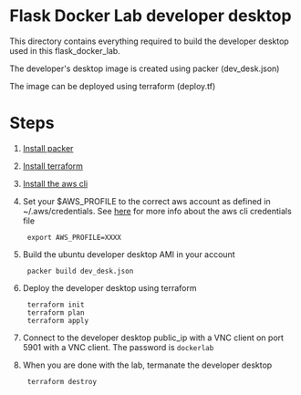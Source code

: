 # Flask Docker Lab developer desktop

This directory contains everything required to build the developer
desktop used in this flask_docker_lab.

The developer's desktop image is created using packer (dev_desk.json)

The image can be deployed using terraform (deploy.tf)

# Steps

1. [Install packer](https://www.packer.io/docs/install/index.html#precompiled-binaries)

2. [Install terraform](https://www.terraform.io/intro/getting-started/install.html)

3. [Install the aws cli](https://docs.aws.amazon.com/cli/latest/userguide/installing.html)

4. Set your $AWS_PROFILE to the correct aws account as defined in ~/.aws/credentials.
	See [here](https://docs.aws.amazon.com/cli/latest/userguide/cli-multiple-profiles.html)
	for more info about the aws cli credentials file
	
		export AWS_PROFILE=XXXX

5. Build the ubuntu developer desktop AMI in your account

		packer build dev_desk.json

6. Deploy the developer desktop using terraform

		terraform init
		terraform plan
		terraform apply

7. Connect to the developer desktop public_ip with a VNC client on port 5901 with a VNC client. 
	The password is `dockerlab`

8. When you are done with the lab, termanate the developer desktop

		terraform destroy
